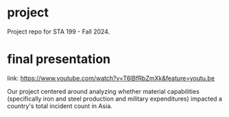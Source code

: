 # project

Project repo for STA 199 - Fall 2024.

# final presentation

link: https://www.youtube.com/watch?v=T6lBfRbZmXk&feature=youtu.be

Our project centered around analyzing whether material capabilities (specifically iron and steel production and military expenditures) impacted a country's total incident count in Asia. 
